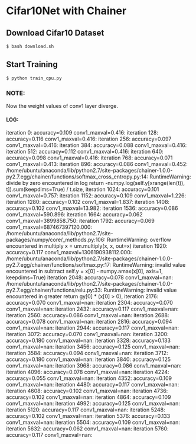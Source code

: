 # Cifar10Net with Chainer

## Download Cifar10 Dataset

```
$ bash download.sh
```

## Start Training

```
$ python train_cpu.py
```

### NOTE:

Now the weight values of conv1 layer diverge.

#### LOG:

iteration      0:	accuracy=0.109	conv1_maxval=0.416:
iteration    128:	accuracy=0.116	conv1_maxval=0.416:
iteration    256:	accuracy=0.097	conv1_maxval=0.416:
iteration    384:	accuracy=0.088	conv1_maxval=0.416:
iteration    512:	accuracy=0.112	conv1_maxval=0.416:
iteration    640:	accuracy=0.098	conv1_maxval=0.416:
iteration    768:	accuracy=0.071	conv1_maxval=0.413:
iteration    896:	accuracy=0.086	conv1_maxval=0.452:
/home/ubuntu/anaconda/lib/python2.7/site-packages/chainer-1.0.0-py2.7.egg/chainer/functions/softmax_cross_entropy.py:14: RuntimeWarning: divide by zero encountered in log
  return -numpy.log(self.y[xrange(len(t)), t]).sum(keepdims=True) / t.size,
iteration   1024:	accuracy=0.101	conv1_maxval=0.757:
iteration   1152:	accuracy=0.109	conv1_maxval=1.226:
iteration   1280:	accuracy=0.102	conv1_maxval=1.837:
iteration   1408:	accuracy=0.102	conv1_maxval=13.982:
iteration   1536:	accuracy=0.086	conv1_maxval=590.896:
iteration   1664:	accuracy=0.062	conv1_maxval=3899858.750:
iteration   1792:	accuracy=0.069	conv1_maxval=687467397120.000:
/home/ubuntu/anaconda/lib/python2.7/site-packages/numpy/core/_methods.py:106: RuntimeWarning: overflow encountered in multiply
  x = um.multiply(x, x, out=x)
iteration   1920:	accuracy=0.117	conv1_maxval=1306190938112.000:
/home/ubuntu/anaconda/lib/python2.7/site-packages/chainer-1.0.0-py2.7.egg/chainer/functions/softmax.py:17: RuntimeWarning: invalid value encountered in subtract
  self.y = x[0] - numpy.amax(x[0], axis=1, keepdims=True)
iteration   2048:	accuracy=0.078	conv1_maxval=nan:
/home/ubuntu/anaconda/lib/python2.7/site-packages/chainer-1.0.0-py2.7.egg/chainer/functions/relu.py:33: RuntimeWarning: invalid value encountered in greater
  return gy[0] * (x[0] > 0),
iteration   2176:	accuracy=0.070	conv1_maxval=nan:
iteration   2304:	accuracy=0.070	conv1_maxval=nan:
iteration   2432:	accuracy=0.117	conv1_maxval=nan:
iteration   2560:	accuracy=0.086	conv1_maxval=nan:
iteration   2688:	accuracy=0.078	conv1_maxval=nan:
iteration   2816:	accuracy=0.094	conv1_maxval=nan:
iteration   2944:	accuracy=0.117	conv1_maxval=nan:
iteration   3072:	accuracy=0.070	conv1_maxval=nan:
iteration   3200:	accuracy=0.180	conv1_maxval=nan:
iteration   3328:	accuracy=0.133	conv1_maxval=nan:
iteration   3456:	accuracy=0.125	conv1_maxval=nan:
iteration   3584:	accuracy=0.094	conv1_maxval=nan:
iteration   3712:	accuracy=0.180	conv1_maxval=nan:
iteration   3840:	accuracy=0.125	conv1_maxval=nan:
iteration   3968:	accuracy=0.086	conv1_maxval=nan:
iteration   4096:	accuracy=0.078	conv1_maxval=nan:
iteration   4224:	accuracy=0.055	conv1_maxval=nan:
iteration   4352:	accuracy=0.109	conv1_maxval=nan:
iteration   4480:	accuracy=0.117	conv1_maxval=nan:
iteration   4608:	accuracy=0.102	conv1_maxval=nan:
iteration   4736:	accuracy=0.102	conv1_maxval=nan:
iteration   4864:	accuracy=0.109	conv1_maxval=nan:
iteration   4992:	accuracy=0.125	conv1_maxval=nan:
iteration   5120:	accuracy=0.117	conv1_maxval=nan:
iteration   5248:	accuracy=0.102	conv1_maxval=nan:
iteration   5376:	accuracy=0.133	conv1_maxval=nan:
iteration   5504:	accuracy=0.109	conv1_maxval=nan:
iteration   5632:	accuracy=0.062	conv1_maxval=nan:
iteration   5760:	accuracy=0.117	conv1_maxval=nan:
